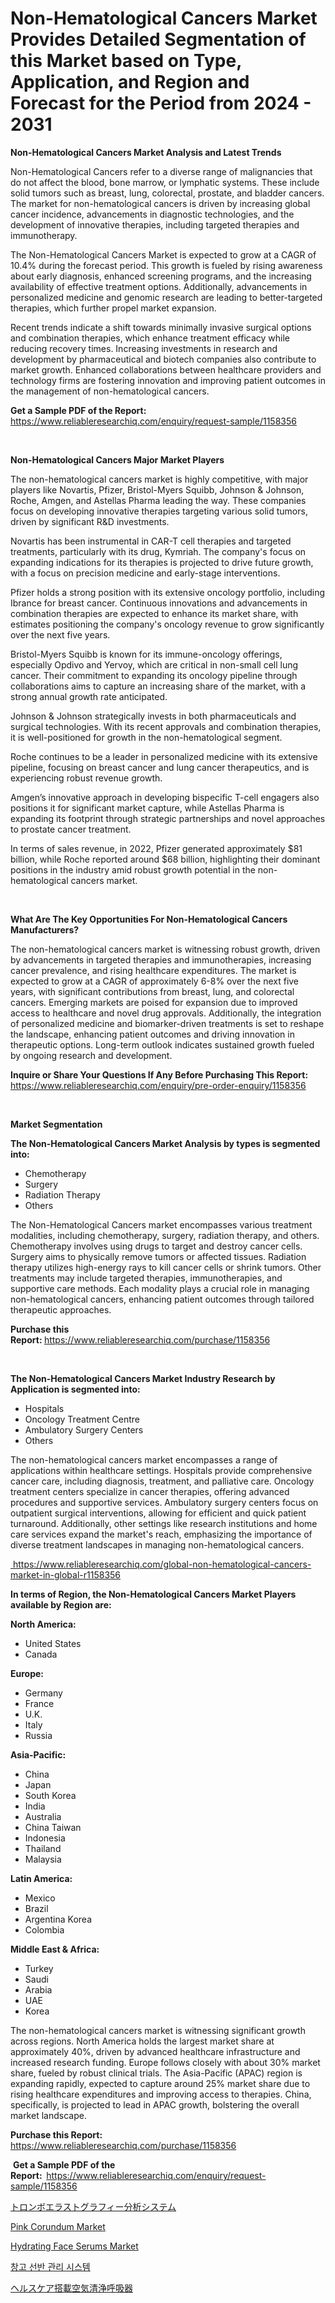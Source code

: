 <p><h1>Non-Hematological Cancers Market Provides Detailed Segmentation of this Market based on Type, Application, and Region and Forecast for the Period from 2024 - 2031</h1></p><p><strong>Non-Hematological Cancers Market Analysis and Latest Trends</strong></p>
<p><p>Non-Hematological Cancers refer to a diverse range of malignancies that do not affect the blood, bone marrow, or lymphatic systems. These include solid tumors such as breast, lung, colorectal, prostate, and bladder cancers. The market for non-hematological cancers is driven by increasing global cancer incidence, advancements in diagnostic technologies, and the development of innovative therapies, including targeted therapies and immunotherapy.</p><p>The Non-Hematological Cancers Market is expected to grow at a CAGR of 10.4% during the forecast period. This growth is fueled by rising awareness about early diagnosis, enhanced screening programs, and the increasing availability of effective treatment options. Additionally, advancements in personalized medicine and genomic research are leading to better-targeted therapies, which further propel market expansion. </p><p>Recent trends indicate a shift towards minimally invasive surgical options and combination therapies, which enhance treatment efficacy while reducing recovery times. Increasing investments in research and development by pharmaceutical and biotech companies also contribute to market growth. Enhanced collaborations between healthcare providers and technology firms are fostering innovation and improving patient outcomes in the management of non-hematological cancers.</p></p>
<p><strong>Get a Sample PDF of the Report:&nbsp;</strong> <a href="https://www.reliableresearchiq.com/enquiry/request-sample/1158356">https://www.reliableresearchiq.com/enquiry/request-sample/1158356</a></p>
<p>&nbsp;</p>
<p><strong>Non-Hematological Cancers Major Market Players</strong></p>
<p><p>The non-hematological cancers market is highly competitive, with major players like Novartis, Pfizer, Bristol-Myers Squibb, Johnson & Johnson, Roche, Amgen, and Astellas Pharma leading the way. These companies focus on developing innovative therapies targeting various solid tumors, driven by significant R&D investments.</p><p>Novartis has been instrumental in CAR-T cell therapies and targeted treatments, particularly with its drug, Kymriah. The company's focus on expanding indications for its therapies is projected to drive future growth, with a focus on precision medicine and early-stage interventions.</p><p>Pfizer holds a strong position with its extensive oncology portfolio, including Ibrance for breast cancer. Continuous innovations and advancements in combination therapies are expected to enhance its market share, with estimates positioning the company's oncology revenue to grow significantly over the next five years.</p><p>Bristol-Myers Squibb is known for its immune-oncology offerings, especially Opdivo and Yervoy, which are critical in non-small cell lung cancer. Their commitment to expanding its oncology pipeline through collaborations aims to capture an increasing share of the market, with a strong annual growth rate anticipated.</p><p>Johnson & Johnson strategically invests in both pharmaceuticals and surgical technologies. With its recent approvals and combination therapies, it is well-positioned for growth in the non-hematological segment.</p><p>Roche continues to be a leader in personalized medicine with its extensive pipeline, focusing on breast cancer and lung cancer therapeutics, and is experiencing robust revenue growth.</p><p>Amgen’s innovative approach in developing bispecific T-cell engagers also positions it for significant market capture, while Astellas Pharma is expanding its footprint through strategic partnerships and novel approaches to prostate cancer treatment.</p><p>In terms of sales revenue, in 2022, Pfizer generated approximately $81 billion, while Roche reported around $68 billion, highlighting their dominant positions in the industry amid robust growth potential in the non-hematological cancers market.</p></p>
<p>&nbsp;</p>
<p><strong>What Are The Key Opportunities For Non-Hematological Cancers Manufacturers?</strong></p>
<p><p>The non-hematological cancers market is witnessing robust growth, driven by advancements in targeted therapies and immunotherapies, increasing cancer prevalence, and rising healthcare expenditures. The market is expected to grow at a CAGR of approximately 6-8% over the next five years, with significant contributions from breast, lung, and colorectal cancers. Emerging markets are poised for expansion due to improved access to healthcare and novel drug approvals. Additionally, the integration of personalized medicine and biomarker-driven treatments is set to reshape the landscape, enhancing patient outcomes and driving innovation in therapeutic options. Long-term outlook indicates sustained growth fueled by ongoing research and development.</p></p>
<p><strong>Inquire or Share Your Questions If Any Before Purchasing This Report:</strong> <a href="https://www.reliableresearchiq.com/enquiry/pre-order-enquiry/1158356">https://www.reliableresearchiq.com/enquiry/pre-order-enquiry/1158356</a></p>
<p>&nbsp;</p>
<p><strong>Market Segmentation</strong></p>
<p><strong>The Non-Hematological Cancers Market Analysis by types is segmented into:</strong></p>
<p><ul><li>Chemotherapy</li><li>Surgery</li><li>Radiation Therapy</li><li>Others</li></ul></p>
<p><p>The Non-Hematological Cancers market encompasses various treatment modalities, including chemotherapy, surgery, radiation therapy, and others. Chemotherapy involves using drugs to target and destroy cancer cells. Surgery aims to physically remove tumors or affected tissues. Radiation therapy utilizes high-energy rays to kill cancer cells or shrink tumors. Other treatments may include targeted therapies, immunotherapies, and supportive care methods. Each modality plays a crucial role in managing non-hematological cancers, enhancing patient outcomes through tailored therapeutic approaches.</p></p>
<p><strong>Purchase this Report:&nbsp;</strong><a href="https://www.reliableresearchiq.com/purchase/1158356">https://www.reliableresearchiq.com/purchase/1158356</a></p>
<p>&nbsp;</p>
<p><strong>The Non-Hematological Cancers Market Industry Research by Application is segmented into:</strong></p>
<p><ul><li>Hospitals</li><li>Oncology Treatment Centre</li><li>Ambulatory Surgery Centers</li><li>Others</li></ul></p>
<p><p>The non-hematological cancers market encompasses a range of applications within healthcare settings. Hospitals provide comprehensive cancer care, including diagnosis, treatment, and palliative care. Oncology treatment centers specialize in cancer therapies, offering advanced procedures and supportive services. Ambulatory surgery centers focus on outpatient surgical interventions, allowing for efficient and quick patient turnaround. Additionally, other settings like research institutions and home care services expand the market's reach, emphasizing the importance of diverse treatment landscapes in managing non-hematological cancers.</p></p>
<p><a href="https://www.reliableresearchiq.com/global-non-hematological-cancers-market-in-global-r1158356">&nbsp;https://www.reliableresearchiq.com/global-non-hematological-cancers-market-in-global-r1158356</a></p>
<p><strong>In terms of Region, the Non-Hematological Cancers Market Players available by Region are:</strong></p>
<p>
    <p> <strong> North America: </strong>
        <ul>
            <li>United States</li>
            <li>Canada</li>
        </ul>
        </p> 
    <p> <strong> Europe: </strong>
        <ul>
            <li>Germany</li>
            <li>France</li>
            <li>U.K.</li>
            <li>Italy</li>
            <li>Russia</li>
        </ul>
        </p> 
    <p> <strong> Asia-Pacific: </strong>
        <ul>
            <li>China</li>
            <li>Japan</li>
            <li>South Korea</li>
            <li>India</li>
            <li>Australia</li>
            <li>China Taiwan</li>
            <li>Indonesia</li>
            <li>Thailand</li>
            <li>Malaysia</li>
        </ul>
        </p> 
    <p> <strong> Latin America: </strong>
        <ul>
            <li>Mexico</li>
            <li>Brazil</li>
            <li>Argentina Korea</li>
            <li>Colombia</li>
        </ul>
        </p> 
    <p> <strong> Middle East & Africa: </strong>
        <ul>
            <li>Turkey</li>
            <li>Saudi</li>
            <li>Arabia</li>
            <li>UAE</li>
            <li>Korea</li>
        </ul>
    </p>
    </p>
<p><p>The non-hematological cancers market is witnessing significant growth across regions. North America holds the largest market share at approximately 40%, driven by advanced healthcare infrastructure and increased research funding. Europe follows closely with about 30% market share, fueled by robust clinical trials. The Asia-Pacific (APAC) region is expanding rapidly, expected to capture around 25% market share due to rising healthcare expenditures and improving access to therapies. China, specifically, is projected to lead in APAC growth, bolstering the overall market landscape.</p></p>
<p><strong>Purchase this Report: </strong><a href="https://www.reliableresearchiq.com/purchase/1158356">https://www.reliableresearchiq.com/purchase/1158356</a></p>
<p>&nbsp;<strong>Get a Sample PDF of the Report:&nbsp;&nbsp;</strong><a href="https://www.reliableresearchiq.com/enquiry/request-sample/1158356">https://www.reliableresearchiq.com/enquiry/request-sample/1158356</a></p>
<p><strong></strong></p>
<p><p><a href="https://medium.com/@alfredoziemann/thromboelastography-analyzer-systems-3413c1036cf5">トロンボエラストグラフィー分析システム</a></p><p><a href="https://issuu.com/reportprime-2/docs/pink-corundum-market-size-2030.pptx_3897cd470bd1cb">Pink Corundum Market</a></p><p><a href="https://www.linkedin.com/pulse/hydrating-face-serums-market-research-report-includes-analysis-96sne?trackingId=%2F3%2BhcurCSjeqm%2F58GjxW%2BQ%3D%3D">Hydrating Face Serums Market</a></p><p><a href="https://medium.com/@mark_mc_nulty87/warehouse-shelf-management-system-market-%EC%9D%98-%EA%B8%80%EB%A1%9C%EB%B2%8C-%EC%8B%9C%EC%9E%A5-%EA%B0%9C%EC%9A%94%EB%8A%94-%EC%A0%84-%EC%84%B8%EA%B3%84-%EB%B0%8F-%EC%A3%BC%EC%9A%94-%EC%8B%9C%EC%9E%A5%EC%9D%98-%EC%82%B0%EC%97%85%EC%97%90-%EC%98%81%ED%96%A5%EC%9D%84-%EB%AF%B8%EC%B9%98%EB%8A%94-%EC%A3%BC%EC%9A%94-%ED%8A%B8%EB%A0%8C%EB%93%9C%EC%97%90-%EB%8C%80%ED%95%9C-%EB%8F%85%ED%8A%B9%ED%95%9C-bc1b42f43317">창고 선반 관리 시스템</a></p><p><a href="https://medium.com/@alfredoziemann/healthcare-powered-air-purifying-respirators-market-%E3%81%AF-%E3%82%B3%E3%82%B9%E3%83%88%E7%AE%A1%E7%90%86%E3%81%A8%E5%8A%B9%E7%8E%87%E5%90%91%E4%B8%8A%E3%82%92%E5%84%AA%E5%85%88%E3%81%97%E3%81%BE%E3%81%99-b3791fe7537f">ヘルスケア搭載空気清浄呼吸器</a></p></p>